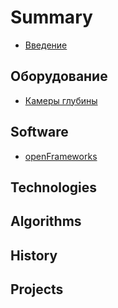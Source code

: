 # Summary

* [Введение](README.md)

## Оборудование

* [Камеры глубины](hardware/depth-cameras.md)

## Software

* [openFrameworks](software/openframeworks.md)

## Technologies

## Algorithms

## History

## Projects

